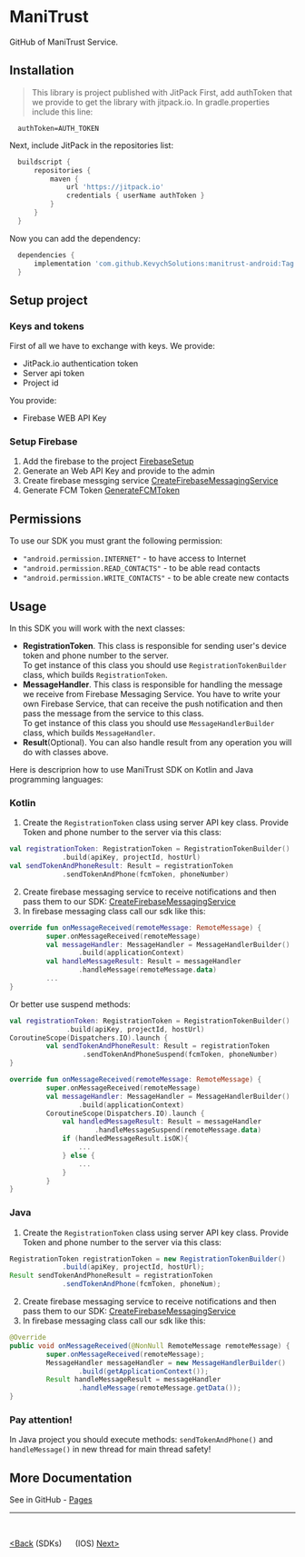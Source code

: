 # ManiTrust
GitHub of ManiTrust Service.

## Installation
> This library is project published with JitPack
First, add authToken that we provide to get the library with jitpack.io.
In gradle.properties include this line:
```
  authToken=AUTH_TOKEN
```
Next, include JitPack in the repositories list:
```groovy
  buildscript {
      repositories {
          maven {
              url 'https://jitpack.io'
              credentials { userName authToken }
          }
      }
  }
```
Now you can add the dependency:
```groovy
  dependencies {
      implementation 'com.github.KevychSolutions:manitrust-android:Tag'
  }
```
## Setup project
### Keys and tokens
First of all we have to exchange with keys.
We provide:
- JitPack.io authentication token
- Server api token
- Project id

You provide:
- Firebase WEB API Key

### Setup Firebase
  1. Add the firebase to the project [FirebaseSetup](https://firebase.google.com/docs/android/setup)  <br />
  2. Generate an Web API Key and provide to the admin  <br />
  3. Create firebase messging service [CreateFirebaseMessagingService](https://firebase.google.com/docs/reference/android/com/google/firebase/messaging/FirebaseMessagingService)  <br />
  4. Generate FCM Token [GenerateFCMToken](https://firebase.google.com/docs/cloud-messaging/android/client#retrieve-the-current-registration-token)  <br />


## Permissions
To use our SDK you must grant the following permission:
- `"android.permission.INTERNET"` - to have access to Internet <br />
- `"android.permission.READ_CONTACTS"` - to be able read contacts <br />
- `"android.permission.WRITE_CONTACTS"` - to be able create new contacts <br />


## Usage

In this SDK you will work with the next classes: <br />
- **RegistrationToken**. This class is responsible for sending user's device token and phone number to the server. <br /> To get instance of this class you should use `RegistrationTokenBuilder` class, which builds `RegistrationToken`. <br />
- **MessageHandler**. This class is responsible for handling the message we receive from Firebase Messaging Service.
 You have to write your own Firebase Service, that can receive the push notification and
 then pass the message from the service to this class.  <br /> To get instance of this class you should use `MessageHandlerBuilder` class, which builds `MessageHandler`.
- **Result**(Optional). You can also handle result from any operation you will do with classes above.
 
 Here is descriprion how to use ManiTrust SDK on Kotlin and Java programming languages: 

### Kotlin
  1. Create the `RegistrationToken` class using server API key class. Provide Token and phone number to the server via this class:
  ```kotlin
  val registrationToken: RegistrationToken = RegistrationTokenBuilder()
               .build(apiKey, projectId, hostUrl)
  val sendTokenAndPhoneResult: Result = registrationToken
               .sendTokenAndPhone(fcmToken, phoneNumber)
  ```
  2. Create firebase messaging service to receive notifications and then pass them to our SDK:
  [CreateFirebaseMessagingService](https://firebase.google.com/docs/reference/android/com/google/firebase/messaging/FirebaseMessagingService)  <br />
  3. In firebase messaging class call our sdk like this:
  ```kotlin
  override fun onMessageReceived(remoteMessage: RemoteMessage) {
           super.onMessageReceived(remoteMessage)
           val messageHandler: MessageHandler = MessageHandlerBuilder()
                   .build(applicationContext)
           val handleMessageResult: Result = messageHandler
                   .handleMessage(remoteMessage.data)
           ...
  }
  ```
  Or better use suspend methods:
  ```kotlin
  val registrationToken: RegistrationToken = RegistrationTokenBuilder()
                .build(apiKey, projectId, hostUrl)
  CoroutineScope(Dispatchers.IO).launch {
           val sendTokenAndPhoneResult: Result = registrationToken
                    .sendTokenAndPhoneSuspend(fcmToken, phoneNumber)
  }
  ```
  ```kotlin
  override fun onMessageReceived(remoteMessage: RemoteMessage) {
           super.onMessageReceived(remoteMessage)
           val messageHandler: MessageHandler = MessageHandlerBuilder()
                   .build(applicationContext)
           CoroutineScope(Dispatchers.IO).launch {
               val handledMessageResult: Result = messageHandler
                       .handleMessageSuspend(remoteMessage.data)
               if (handledMessageResult.isOK){
                   ...
               } else {
                   ...
               }
           }
  }
  ```

### Java
  1. Create the `RegistrationToken` class using server API key class. Provide Token and phone number to the server via this class:
  ```java
  RegistrationToken registrationToken = new RegistrationTokenBuilder()
               .build(apiKey, projectId, hostUrl);
  Result sendTokenAndPhoneResult = registrationToken
               .sendTokenAndPhone(fcmToken, phoneNum);        
  ```
  2. Create firebase messaging service to receive notifications and then pass them to our SDK:
  [CreateFirebaseMessagingService](https://firebase.google.com/docs/reference/android/com/google/firebase/messaging/FirebaseMessagingService)  <br />
  3. In firebase messaging class call our sdk like this:
  ```java
  @Override
  public void onMessageReceived(@NonNull RemoteMessage remoteMessage) {
           super.onMessageReceived(remoteMessage);
           MessageHandler messageHandler = new MessageHandlerBuilder()
                   .build(getApplicationContext());
           Result handleMessageResult = messageHandler
                   .handleMessage(remoteMessage.getData());
  }
  ```
  
### Pay attention! 

  In Java project you should execute methods: `sendTokenAndPhone()` and `handleMessage()` in new thread for main thread safety!
  
## More Documentation
See in GitHub - [Pages](https://github.com/KevychSolutions/manitrust-docs/)
<hr />
<br />

[<Back](index) (SDKs)&nbsp;&nbsp;&nbsp;&nbsp;&nbsp;&nbsp;(IOS) [Next>](ios)
